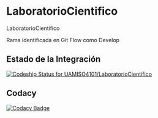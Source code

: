 # LaboratorioCientifico
LaboratorioCientifico

Rama identificada en Git Flow como Develop

## Estado de la Integración
[ ![Codeship Status for UAMISO4101/LaboratorioCientifico](https://app.codeship.com/projects/03a7f800-086b-0135-5cb7-0eeb550ff5e5/status?branch=SPRINT_2)](https://app.codeship.com/projects/214363)

## Codacy
[![Codacy Badge](https://api.codacy.com/project/badge/Grade/52499fe98e3d4e7488a128366676ddae)](https://www.codacy.com/app/yedgar/LaboratorioCientifico?utm_source=github.com&amp;utm_medium=referral&amp;utm_content=UAMISO4101/LaboratorioCientifico&amp;utm_campaign=Badge_Grade)

